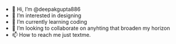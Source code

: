 - 👋 Hi, I’m @deepakgupta886
- 👀 I’m interested in designing
- 🌱 I’m currently learning coding    
- 💞️ I’m looking to collaborate on anyhting that broaden my horizon
- 📫 How to reach me just textme.

<!---
deepakgupta886/deepakgupta886 is a ✨ special ✨ repository because its `README.md` (this file) appears on your GitHub profile.
You can click the Preview link to take a look at your changes.
--->
